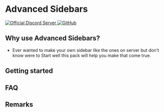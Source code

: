 # Advanced Sidebars

<a href="https://discord.gg/FN9gwVuE5S">
  <img alt="Official Discord Server" src="https://img.shields.io/discord/753438334663000116?color=%237289DA&label=Discord&style=flat-square">
</a>
<a href="https://github.com/xFallen54x/advanced-sidebars/blob/main/LICENSE">
  <img alt="GitHub" src="https://img.shields.io/github/license/xFallen54x/advanced-sidebars">
</a>

## Why use Advanced Sidebars?

-   Ever wanted to make your own sidebar like the ones on server but don't know were to Start well this pack will help you make that come true.

## Getting started

## FAQ

## Remarks

